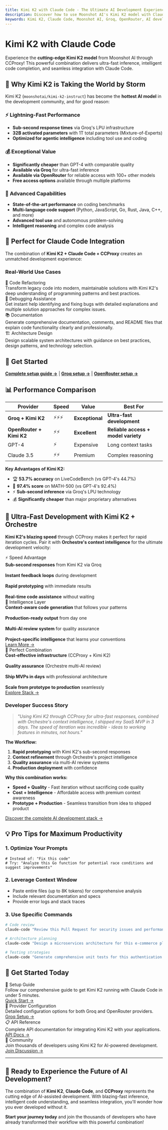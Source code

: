 ```yaml
---
title: Kimi K2 with Claude Code - The Ultimate AI Development Experience
description: Discover how to use Moonshot AI's Kimi K2 model with Claude Code through CCProxy via Groq and OpenRouter. Experience ultra-fast inference with 128k context and competitive pricing.
keywords: Kimi K2, Claude Code, Moonshot AI, Groq, OpenRouter, AI development, fast inference, 128k context, competitive pricing
---
```


# Kimi K2 with Claude Code

<SocialShare />

Experience the **cutting-edge Kimi K2 model** from Moonshot AI through CCProxy! This powerful combination delivers ultra-fast inference, intelligent code completion, and seamless integration with Claude Code.

## 🚀 Why Kimi K2 is Taking the World by Storm

Kimi K2 (`moonshotai/kimi-k2-instruct`) has become the **hottest AI model** in the development community, and for good reason:

### ⚡ **Lightning-Fast Performance**
- **Sub-second response times** via Groq's LPU infrastructure
- **32B activated parameters** with 1T total parameters (Mixture-of-Experts)
- **Optimized for agentic intelligence** including tool use and coding

### 💰 **Exceptional Value**
- **Significantly cheaper** than GPT-4 with comparable quality
- **Available via Groq** for ultra-fast inference
- **Available via OpenRouter** for reliable access with 100+ other models
- **Free access options** available through multiple platforms

### 🧠 **Advanced Capabilities**
- **State-of-the-art performance** on coding benchmarks
- **Multi-language code support** (Python, JavaScript, Go, Rust, Java, C++, and more)
- **Advanced tool use** and autonomous problem-solving
- **Intelligent reasoning** and complex code analysis

## 🎯 Perfect for Claude Code Integration

The combination of **Kimi K2 + Claude Code + CCProxy** creates an unmatched development experience:

### Real-World Use Cases

<div class="showcase-grid">
  <div class="showcase-item">
    <div class="showcase-title">🔧 Code Refactoring</div>
    <div class="showcase-description">
      Transform legacy code into modern, maintainable solutions with Kimi K2's deep understanding of programming patterns and best practices.
    </div>
  </div>
  
  <div class="showcase-item">
    <div class="showcase-title">🐛 Debugging Assistance</div>
    <div class="showcase-description">
      Get instant help identifying and fixing bugs with detailed explanations and multiple solution approaches for complex issues.
    </div>
  </div>
  
  <div class="showcase-item">
    <div class="showcase-title">📚 Documentation</div>
    <div class="showcase-description">
      Generate comprehensive documentation, comments, and README files that explain code functionality clearly and professionally.
    </div>
  </div>
  
  <div class="showcase-item">
    <div class="showcase-title">🏗️ Architecture Design</div>
    <div class="showcase-description">
      Design scalable system architectures with guidance on best practices, design patterns, and technology selection.
    </div>
  </div>
</div>

## 🚀 Get Started

**[Complete setup guide →](/guide/quick-start)** | **[Groq setup →](/providers/groq)** | **[OpenRouter setup →](/providers/openrouter)**

## 📊 Performance Comparison

| Provider | Speed | Value | Best For |
|----------|-------|-------|----------|
| **Groq + Kimi K2** | ⚡⚡⚡ | **Exceptional** | **Ultra-fast development** |
| **OpenRouter + Kimi K2** | ⚡⚡ | **Excellent** | **Reliable access + model variety** |
| GPT-4 | ⚡ | Expensive | Long context tasks |
| Claude 3.5 | ⚡⚡ | Premium | Complex reasoning |

**Key Advantages of Kimi K2:**
- 🏆 **53.7% accuracy** on LiveCodeBench (vs GPT-4's 44.7%)
- 🧠 **97.4% score** on MATH-500 (vs GPT-4's 92.4%)
- ⚡ **Sub-second inference** via Groq's LPU technology
- 💰 **Significantly cheaper** than major proprietary alternatives

## 🚀 Ultra-Fast Development with Kimi K2 + Orchestre

**Kimi K2's blazing speed** through CCProxy makes it perfect for rapid iteration cycles. Pair it with **Orchestre's context intelligence** for the ultimate development velocity:

<div class="showcase-grid">
  <div class="showcase-item">
    <div class="showcase-title">⚡ Speed Advantage</div>
    <div class="showcase-description">
      <strong>Sub-second responses</strong> from Kimi K2 via Groq<br><br>
      <strong>Instant feedback loops</strong> during development<br><br>
      <strong>Rapid prototyping</strong> with immediate results<br><br>
      <strong>Real-time code assistance</strong> without waiting
    </div>
  </div>
  
  <div class="showcase-item">
    <div class="showcase-title">🧠 Intelligence Layer</div>
    <div class="showcase-description">
      <strong>Context-aware code generation</strong> that follows your patterns<br><br>
      <strong>Production-ready output</strong> from day one<br><br>
      <strong>Multi-AI review system</strong> for quality assurance<br><br>
      <strong>Project-specific intelligence</strong> that learns your conventions
    </div>
    <a href="https://orchestre.dev" class="showcase-link">Learn More →</a>
  </div>
  
  <div class="showcase-item">
    <div class="showcase-title">🎯 Perfect Combination</div>
    <div class="showcase-description">
      <strong>Cost-effective infrastructure</strong> (CCProxy + Kimi K2)<br><br>
      <strong>Quality assurance</strong> (Orchestre multi-AI review)<br><br>
      <strong>Ship MVPs in days</strong> with professional architecture<br><br>
      <strong>Scale from prototype to production</strong> seamlessly
    </div>
    <a href="https://orchestre.dev" class="showcase-link">Explore Stack →</a>
  </div>
</div>

### Developer Success Story

> *"Using Kimi K2 through CCProxy for ultra-fast responses, combined with Orchestre's context intelligence, I shipped my SaaS MVP in 3 days. The speed of iteration was incredible - ideas to working features in minutes, not hours."*

**The Workflow:**
1. **Rapid prototyping** with Kimi K2's sub-second responses
2. **Context refinement** through Orchestre's project intelligence  
3. **Quality assurance** via multi-AI review systems
4. **Production deployment** with confidence

**Why this combination works:**
- **Speed + Quality** - Fast iteration without sacrificing code quality
- **Cost + Intelligence** - Affordable access with premium context awareness
- **Prototype + Production** - Seamless transition from idea to shipped product

[Discover the complete AI development stack →](https://orchestre.dev)

## 💡 Pro Tips for Maximum Productivity

### 1. **Optimize Your Prompts**
```
# Instead of: "Fix this code"
# Try: "Analyze this Go function for potential race conditions and suggest improvements"
```

### 2. **Leverage Context Window**
- Paste entire files (up to 8K tokens) for comprehensive analysis
- Include relevant documentation and specs
- Provide error logs and stack traces

### 3. **Use Specific Commands**
```bash
# Code review
claude-code "Review this Pull Request for security issues and performance optimizations"

# Architecture planning
claude-code "Design a microservices architecture for this e-commerce platform"

# Testing strategies
claude-code "Generate comprehensive unit tests for this authentication module"
```


## 🔗 Get Started Today

<div class="showcase-grid">
  <div class="showcase-item">
    <div class="showcase-title">📖 Setup Guide</div>
    <div class="showcase-description">
      Follow our comprehensive guide to get Kimi K2 running with Claude Code in under 5 minutes.
    </div>
    <a href="/guide/quick-start" class="showcase-link">Quick Start →</a>
  </div>
  
  <div class="showcase-item">
    <div class="showcase-title">🔧 Provider Configuration</div>
    <div class="showcase-description">
      Detailed configuration options for both Groq and OpenRouter providers.
    </div>
    <a href="/providers/groq" class="showcase-link">Groq Setup →</a>
  </div>
  
  <div class="showcase-item">
    <div class="showcase-title">📋 API Reference</div>
    <div class="showcase-description">
      Complete API documentation for integrating Kimi K2 with your applications.
    </div>
    <a href="/api/" class="showcase-link">API Docs →</a>
  </div>
  
  <div class="showcase-item">
    <div class="showcase-title">💬 Community</div>
    <div class="showcase-description">
      Join thousands of developers using Kimi K2 for AI-powered development.
    </div>
    <a href="https://github.com/orchestre-dev/ccproxy/discussions" class="showcase-link">Join Discussion →</a>
  </div>
</div>

---

## 🚀 Ready to Experience the Future of AI Development?

The combination of **Kimi K2**, **Claude Code**, and **CCProxy** represents the cutting edge of AI-assisted development. With blazing-fast inference, intelligent code understanding, and seamless integration, you'll wonder how you ever developed without it.

**Start your journey today** and join the thousands of developers who have already transformed their workflow with this powerful combination!